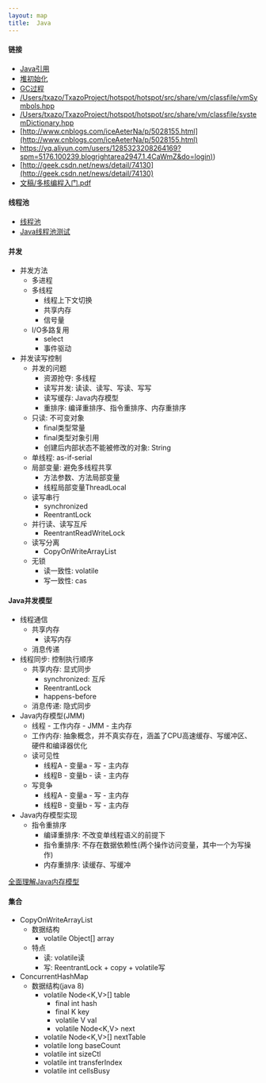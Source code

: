 ```yaml
---
layout: map
title:  Java
---
```


#### 链接

* [Java引用](/topic/java/reference.html)
* [堆初始化](/topic/hotspot/heap-init.html)
* [GC过程](/topic/hotspot/gc-process.html)
* [/Users/txazo/TxazoProject/hotspot/hotspot/src/share/vm/classfile/vmSymbols.hpp](/Users/txazo/TxazoProject/hotspot/hotspot/src/share/vm/classfile/vmSymbols.hpp)
* [/Users/txazo/TxazoProject/hotspot/hotspot/src/share/vm/classfile/systemDictionary.hpp](/Users/txazo/TxazoProject/hotspot/hotspot/src/share/vm/classfile/systemDictionary.hpp)
* [http://www.cnblogs.com/iceAeterNa/p/5028155.html](http://www.cnblogs.com/iceAeterNa/p/5028155.html)
* [https://yq.aliyun.com/users/1285323208264169?spm=5176.100239.blogrightarea2947.1.4CaWmZ&do=login)](https://yq.aliyun.com/users/1285323208264169?spm=5176.100239.blogrightarea2947.1.4CaWmZ&do=login))
* [http://geek.csdn.net/news/detail/74130](http://geek.csdn.net/news/detail/74130)
* [文稿/多核编程入门.pdf](文稿/多核编程入门.pdf)

#### 线程池

* [线程池](/topic/java/concurrent/thread-pool.html)
* [Java线程池测试](/java/java-thread-pool-test.html)

#### 并发

* 并发方法
    * 多进程
    * 多线程
        * 线程上下文切换
        * 共享内存
        * 信号量
    * I/O多路复用
        * select
        * 事件驱动
* 并发读写控制
    * 并发的问题
        * 资源抢夺: 多线程
        * 读写并发: 读读、读写、写读、写写
        * 读写缓存: Java内存模型
        * 重排序: 编译重排序、指令重排序、内存重排序
    * 只读: 不可变对象
        * final类型常量
        * final类型对象引用
        * 创建后内部状态不能被修改的对象: String
    * 单线程: as-if-serial
    * 局部变量: 避免多线程共享
        * 方法参数、方法局部变量
        * 线程局部变量ThreadLocal
    * 读写串行
        * synchronized
        * ReentrantLock
    * 并行读、读写互斥
        * ReentrantReadWriteLock
    * 读写分离
        * CopyOnWriteArrayList
    * 无锁
        * 读一致性: volatile
        * 写一致性: cas

#### Java并发模型

* 线程通信
    * 共享内存
        * 读写内存
    * 消息传递
* 线程同步: 控制执行顺序
    * 共享内存: 显式同步
        * synchronized: 互斥
        * ReentrantLock
        * happens-before
    * 消息传递: 隐式同步
* Java内存模型(JMM)
    * 线程 - 工作内存 - JMM - 主内存
    * 工作内存: 抽象概念，并不真实存在，涵盖了CPU高速缓存、写缓冲区、硬件和编译器优化
    * 读可见性
        * 线程A - 变量a - 写 - 主内存
        * 线程B - 变量b - 读 - 主内存
    * 写竞争
        * 线程A - 变量a - 写 - 主内存
        * 线程B - 变量b - 写 - 主内存
* Java内存模型实现
    * 指令重排序
        * 编译重排序: 不改变单线程语义的前提下
        * 指令重排序: 不存在数据依赖性(两个操作访问变量，其中一个为写操作)
        * 内存重排序: 读缓存、写缓冲

[全面理解Java内存模型](http://blog.csdn.net/suifeng3051/article/details/52611310)

#### 集合

* CopyOnWriteArrayList
    * 数据结构
        * volatile Object[] array
    * 特点
        * 读: volatile读
        * 写: ReentrantLock + copy + volatile写
* ConcurrentHashMap
    * 数据结构(java 8)
        * volatile Node<K,V>[] table
            * final int hash
            * final K key
            * volatile V val
            * volatile Node<K,V> next
        * volatile Node<K,V>[] nextTable
        * volatile long baseCount
        * volatile int sizeCtl
        * volatile int transferIndex
        * volatile int cellsBusy
